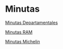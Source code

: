 # Minutas

[Minutas Departamentales](Minutas%20e965603921e44ffda4d53ea85fd9db3a/Minutas%20Departamentales%208d810c8e772248e3aed9f8e60ffad3e7.md)

[Minutas RAM](Minutas%20e965603921e44ffda4d53ea85fd9db3a/Minutas%20RAM%208eb0df1338be45df8384d3b065c15fd6.md)

[Minutas Michelin ](Minutas%20e965603921e44ffda4d53ea85fd9db3a/Minutas%20Michelin%2084758bfddb7f495a82cad69be253c9c5.md)